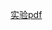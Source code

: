 



[实验pdf](https://github.com/beilineili/huangjzmhomework/blob/gh-pages/%E7%A1%AC%E4%BB%B6%E7%BC%96%E7%A8%8B%E5%AE%9E%E9%AA%8C.pdf)



